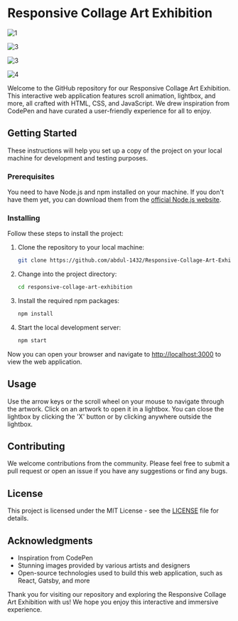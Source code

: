 # Responsive Collage Art Exhibition

![1](https://github.com/abdul-1432/Responsive-Collage-Art-Exhibition/assets/124916666/c7858920-172a-46e2-8e7c-3fd88d5ca5e2)

![3](https://github.com/abdul-1432/Responsive-Collage-Art-Exhibition/assets/124916666/6f0e701d-4e23-41b7-a55b-f14e024df045)

![3](https://github.com/abdul-1432/Responsive-Collage-Art-Exhibition/assets/124916666/5813aed5-160b-4dae-80f7-c40770d91ad8)

![4](https://github.com/abdul-1432/Responsive-Collage-Art-Exhibition/assets/124916666/f05c938a-5409-49cb-aced-6ab009c93677)




Welcome to the GitHub repository for our Responsive Collage Art Exhibition. This interactive web application features scroll animation, lightbox, and more, all crafted with HTML, CSS, and JavaScript. We drew inspiration from CodePen and have curated a user-friendly experience for all to enjoy.

## Getting Started

These instructions will help you set up a copy of the project on your local machine for development and testing purposes.

### Prerequisites

You need to have Node.js and npm installed on your machine. If you don't have them yet, you can download them from the [official Node.js website](https://nodejs.org/).

### Installing

Follow these steps to install the project:

1. Clone the repository to your local machine:

   ```bash
   git clone https://github.com/abdul-1432/Responsive-Collage-Art-Exhibition
   ```

2. Change into the project directory:

   ```bash
   cd responsive-collage-art-exhibition
   ```

3. Install the required npm packages:

   ```bash
   npm install
   ```

4. Start the local development server:

   ```bash
   npm start
   ```

Now you can open your browser and navigate to [http://localhost:3000](http://localhost:3000) to view the web application.

## Usage

Use the arrow keys or the scroll wheel on your mouse to navigate through the artwork. Click on an artwork to open it in a lightbox. You can close the lightbox by clicking the 'X' button or by clicking anywhere outside the lightbox.

## Contributing

We welcome contributions from the community. Please feel free to submit a pull request or open an issue if you have any suggestions or find any bugs.

## License

This project is licensed under the MIT License - see the [LICENSE](LICENSE) file for details.

## Acknowledgments

- Inspiration from CodePen
- Stunning images provided by various artists and designers
- Open-source technologies used to build this web application, such as React, Gatsby, and more

Thank you for visiting our repository and exploring the Responsive Collage Art Exhibition with us! We hope you enjoy this interactive and immersive experience.
